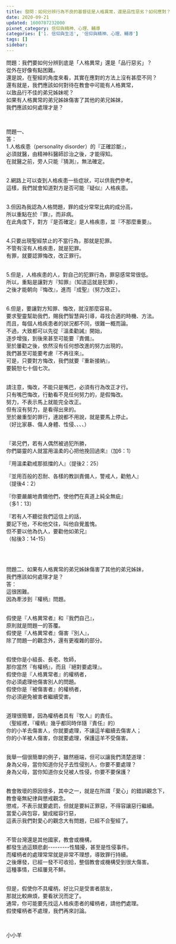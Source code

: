 ```yaml
---
title: 發問：如何分辨行為不良的基督徒是人格異常，還是品性惡劣？如何應對？
date: 2020-09-21
updated: 1600707232000
pixnet_category: 信仰與精神、心理、輔導
categories: ['1. 信仰與生活', '信仰與精神、心理、輔導']
tags: []
sidebar: 
---
```


<p>問題：我們要如何分辨到底是「人格異常」還是「品行惡劣」？<br/>
從外在好像有點困難。<br/>
還是說，在聖經的角度來看，其實在應對的方法上沒有甚麼不同？<br/>
還有就是，我們應該如何對待在教會中可能有人格異常，<br/>
以致品行不佳的弟兄姊妹呢？<br/>
如果有人格異常的弟兄姊妹傷害了其他的弟兄姊妹，<br/>
我們應該如何處理才是？</p>
<p> </p>
<p>問題一、<br/>
答：<br/>
1.人格疾患（personality disorder）的『正確診斷』，<br/>
必須就醫，由精神科醫師診治之後，才能得知。<br/>
在就醫之前，旁人只能『猜測』，無法確定。</p>
<p><br/>
2.網路上可以查到人格疾患一些症狀，可以供我們參考。<br/>
這樣，我們就會知道對方是否可能『疑似』人格疾患。</p>
<p><br/>
3.但因為我認為人格問題，罪的成分常常比病的成分高，<br/>
所以重點在於『罪』，而非病。<br/>
在此角度下，對方『是否確定』是人格疾患，並『不那麼重要』。</p>
<p><br/>
4.只要出現聖經禁止的不當行為，那就是犯罪。<br/>
不管有沒有人格疾患，就是犯罪。<br/>
有罪，就要認罪悔改，改正罪行。</p>
<p><br/>
5.但是，人格疾患的人，對自己的犯罪行為，罪惡感常常很低。<br/>
所以，重點是讓對方『知罪』（知道這就是犯罪），<br/>
之後才能朝向『悔改』，進而『成聖』（努力改正）。</p>
<p><br/>
6.但是，要讓對方知罪、悔改，就沒那麼容易。<br/>
要求聖靈幫助我們，賜我們智慧與引導，尋找合適的時機、方法。<br/>
而且，每個人格疾患者的狀況都不同，很難一概而論。<br/>
不過，大致都可以先從『溫柔勸誡』開始，<br/>
逐步增強，到後來甚至可能要『責備』。<br/>
至於屢勸之後，依然沒有任何想改進的努力出現的，<br/>
我們甚至可能要考慮『不再往來』。<br/>
可是，只要對方悔改，我們就要『重新接納』，<br/>
要饒恕七十個七次。</p>
<p><br/>
請注意，悔改，不能只是嘴巴，必須有行為改正才行。<br/>
只有嘴巴悔改，行動看不見任何努力的，是假悔改。<br/>
努力，不表示馬上就能完全改正。<br/>
但有沒有努力，是看得出來的。<br/>
至於嚴重型的罪行，連說都不用說，就是要馬上停止。<br/>
（好比家暴、傷人身體、性侵、、、、）</p>
<p><br/>
『弟兄們，若有人偶然被過犯所勝，<br/>
你們屬靈的人就當用溫柔的心把他挽回過來』（加6：1）</p>
<p>『用溫柔勸戒那抵擋的人』（提後2：25）</p>
<p>『並用百般的忍耐、各樣的教訓責備人，警戒人，勸勉人』<br/>
（提後4：2）</p>
<p>『你要嚴嚴地責備他們，使他們在真道上純全無疵』<br/>
（多1：13）</p>
<p>『若有人不聽從我們這信上的話，<br/>
要記下他，不和他交往，叫他自覺羞愧。<br/>
但不要以他為仇人，要勸他如弟兄』<br/>
（帖後3：14-15）</p>
<p> </p>
<p><br/>
問題二、如果有人格異常的弟兄姊妹傷害了其他的弟兄姊妹，<br/>
我們應該如何處理才是？<br/>
答：<br/>
這很困難。<br/>
因為牽涉到『權柄』問題。</p>
<p><br/>
假使是『人格異常者』和『我們自己』，<br/>
原則就是問題一的答覆。<br/>
假使是『人格異常者』傷害『別人』，<br/>
除了問題一的觀念外，還有更複雜的部分。</p>
<p><br/>
假使你是小組長、長老、牧師，<br/>
那你當然『有權柄』，而且『絕對要處理』。<br/>
假使你是『人格異常者』的權柄者，<br/>
你必須處理他傷害別人的問題。<br/>
假使你是『被傷害者』的權柄者，<br/>
你必須避免被害者繼續受害。</p>
<p><br/>
道理很簡單，因為權柄者具有『牧人』的責任。<br/>
（聖經裡，『權柄』幾乎都同時伴隨『責任』的）<br/>
你的小羊去傷害人，你就要處理，不讓這羊繼續去傷害人；<br/>
你的小羊被人傷害，你就要處理，保護這羊不受傷害。</p>
<p><br/>
我舉一個很簡單的例子，雖然極端，但可以讓我們清楚道理：<br/>
身為父母，當你知道你兒子去性侵別人，你要不要處理？<br/>
身為父母，當你知道你女兒被人性侵，你要不要保護？</p>
<p><br/>
教會敗壞的原因很多，其中之一，就是在所謂「愛心」的錯誤觀念下，<br/>
教會毫無紀律與懲戒觀念。<br/>
懲戒，不表示就要處罰，但就是要糾正罪惡，不得容讓惡行繼續。<br/>
當愛心與包容，變成縱容行惡，<br/>
這表示我們對愛心的觀念大有問題，已經不合聖經了。</p>
<p><br/>
不管台灣還是其他國家，教會或機構，<br/>
都發生過這類悲劇---------性騷擾，甚至是性侵事件。<br/>
而權柄者的處理常常就是非常不理想，導致罪行持續。<br/>
之後爆發，已經一發不可收拾，整個教會或機構受到很大傷害。<br/>
這種事情，已經屢見不鮮。</p>
<p><br/>
但是，假使你不具權柄，好比只是受害者朋友，<br/>
那就比較麻煩，要看狀況而定了。<br/>
通常，你可能要先找這人格疾患者的權柄者，請他們處理。<br/>
假使權柄者不處理，我們再來討論。</p>
<p> </p>
<p>小小羊</p>
